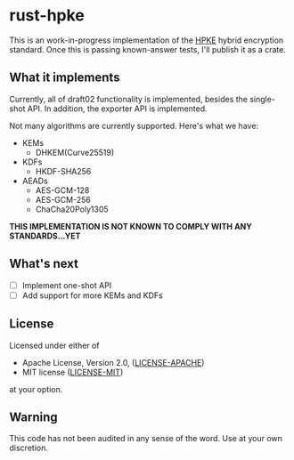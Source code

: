 rust-hpke
=========

This is an work-in-progress implementation of the [HPKE](https://datatracker.ietf.org/doc/draft-irtf-cfrg-hpke/) hybrid encryption standard. Once this is passing known-answer tests, I'll publish it as a crate.

What it implements
------------------

Currently, all of draft02 functionality is implemented, besides the single-shot API. In addition, the exporter API is implemented.

Not many algorithms are currently supported. Here's what we have:

* KEMs
    * DHKEM(Curve25519)
* KDFs
    * HKDF-SHA256
* AEADs
    * AES-GCM-128
    * AES-GCM-256
    * ChaCha20Poly1305

**THIS IMPLEMENTATION IS NOT KNOWN TO COMPLY WITH ANY STANDARDS...YET**

What's next
-----------

- [ ] Implement one-shot API
- [ ] Add support for more KEMs and KDFs

License
-------

Licensed under either of

 * Apache License, Version 2.0, ([LICENSE-APACHE](LICENSE-APACHE))
 * MIT license ([LICENSE-MIT](LICENSE-MIT))

at your option.

Warning
-------

This code has not been audited in any sense of the word. Use at your own discretion.
